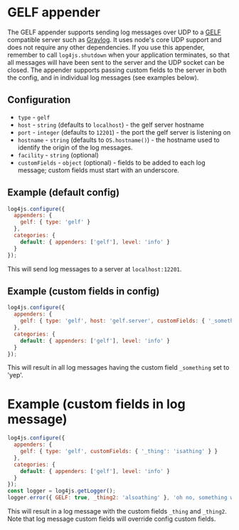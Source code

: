 # GELF appender

The GELF appender supports sending log messages over UDP to a [GELF](http://docs.graylog.org/en/2.2/pages/gelf.html) compatible server such as [Graylog](https://www.graylog.org). It uses node's core UDP support and does not require any other dependencies. If you use this appender, remember to call `log4js.shutdown` when your application terminates, so that all messages will have been sent to the server and the UDP socket can be closed. The appender supports passing custom fields to the server in both the config, and in individual log messages (see examples below).

## Configuration

* `type` - `gelf`
* `host` - `string` (defaults to `localhost`) - the gelf server hostname
* `port` - `integer` (defaults to `12201`) - the port the gelf server is listening on
* `hostname` - `string` (defaults to `OS.hostname()`) - the hostname used to identify the origin of the log messages.
* `facility` - `string` (optional)
* `customFields` - `object` (optional) - fields to be added to each log message; custom fields must start with an underscore.

## Example (default config)
```javascript
log4js.configure({
  appenders: {
    gelf: { type: 'gelf' }
  },
  categories: {
    default: { appenders: ['gelf'], level: 'info' }
  }
});
```
This will send log messages to a server at `localhost:12201`.

## Example (custom fields in config)
```javascript
log4js.configure({
  appenders: {
    gelf: { type: 'gelf', host: 'gelf.server', customFields: { '_something': 'yep' } }
  },
  categories: {
    default: { appenders: ['gelf'], level: 'info' }
  }
});
```
This will result in all log messages having the custom field `_something` set to 'yep'.

# Example (custom fields in log message)
```javascript
log4js.configure({
  appenders: {
    gelf: { type: 'gelf', customFields: { '_thing': 'isathing' } }
  },
  categories: {
    default: { appenders: ['gelf'], level: 'info' }
  }
});
const logger = log4js.getLogger();
logger.error({ GELF: true, _thing2: 'alsoathing' }, 'oh no, something went wrong');
```
This will result in a log message with the custom fields `_thing` and `_thing2`. Note that log message custom fields will override config custom fields.
